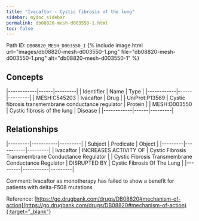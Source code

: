 ```yaml
---
title: "Ivacaftor - Cystic fibrosis of the lung"
sidebar: mydoc_sidebar
permalink: db08820-mesh-d003550-1.html
toc: false 
---
```



Path ID: `DB08820_MESH_D003550_1`
{% include image.html url="images/db08820-mesh-d003550-1.png" file="db08820-mesh-d003550-1.png" alt="db08820-mesh-d003550-1" %}

## Concepts

|------------|------|---------|
| Identifier | Name | Type    |
|------------|------|---------|
| MESH:C545203 | Ivacaftor | Drug |
| UniProt:P13569 | Cystic fibrosis transmembrane conductance regulator | Protein |
| MESH:D003550 | Cystic fibrosis of the lung | Disease |
|------------|------|---------|

## Relationships

|---------|-----------|---------|
| Subject | Predicate | Object  |
|---------|-----------|---------|
| Ivacaftor | INCREASES ACTIVITY OF | Cystic Fibrosis Transmembrane Conductance Regulator |
| Cystic Fibrosis Transmembrane Conductance Regulator | DISRUPTED BY | Cystic Fibrosis Of The Lung |
|---------|-----------|---------|

Comment: Ivacaftor as monotherapy has failed to show a benefit for patients with delta-F508 mutations

Reference: [https://go.drugbank.com/drugs/DB08820#mechanism-of-action](https://go.drugbank.com/drugs/DB08820#mechanism-of-action){:target="_blank"}